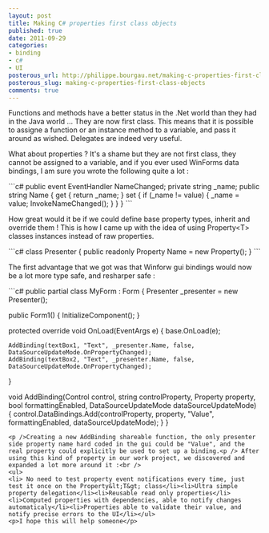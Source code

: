 ```yaml
---
layout: post
title: Making C# properties first class objects
published: true
date: 2011-09-29
categories:
- binding
- c#
- UI
posterous_url: http://philippe.bourgau.net/making-c-properties-first-class-objects
posterous_slug: making-c-properties-first-class-objects
comments: true
---
```

<p>Functions and methods have a better status in the .Net world than they had in the Java world ... They are now first class. This means that it is possible to assigne a function or an instance method to a variable, and pass it around as wished. Delegates are indeed very useful.<p /> What about properties ? It's a shame but they are not first class, they cannot be assigned to a variable, and if you ever used WinForms data bindings, I am sure you wrote the following quite a lot :</p>
<p>
```c#
public event EventHandler NameChanged;
private string _name;
public string Name
{
  get
  {
    return _name;
  }
  set
  {
    if (_name != value)
    {
      _name = value;
      InvokeNameChanged();
     }
  }
}
```
<p />How great would it be if we could define base property types, inherit and override them ! This is how I came up with the idea of using Property&lt;T&gt; classes instances instead of raw properties.<p />
```c#
class Presenter
{
  public readonly Property<string> Name = new Property<string>();
}
```
<p />The first advantage that we got was that Winforw gui bindings would now be a lot more type safe, and resharper safe :<p />
```c#
public partial class MyForm : Form
{
  Presenter _presenter = new Presenter();

  public Form1()
  {
    InitializeComponent();
  }

  protected override void OnLoad(EventArgs e)
   {
    base.OnLoad(e);

    AddBinding(textBox1, "Text", _presenter.Name, false, DataSourceUpdateMode.OnPropertyChanged);
    AddBinding(textBox2, "Text", _presenter.Name, false, DataSourceUpdateMode.OnPropertyChanged);
   }

  void AddBinding<T>(Control control, string controlProperty, Property<T> property, bool formattingEnabled, DataSourceUpdateMode dataSourceUpdateMode)
  {
    control.DataBindings.Add(controlProperty, property, "Value", formattingEnabled, dataSourceUpdateMode);
   }
}
```
<p />Creating a new AddBinding shareable function, the only presenter side property name hard coded in the gui could be "Value", and the real property could explicitly be used to set up a binding.<p /> After using this kind of property in our work project, we discovered and expanded a lot more around it :<br />
<ul>
<li> No need to test property event notifications every time, just test it once on the Property&lt;T&gt; class</li><li>Ultra simple property delegation</li><li>Reusable read only properties</li><li>Computed properties with dependencies, able to notify changes automaticaly</li><li>Properties able to validate their value, and notify precise errors to the UI</li></ul>
<p>I hope this will help someone</p>
